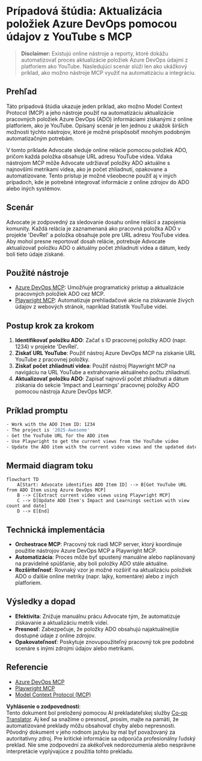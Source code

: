 <!--
CO_OP_TRANSLATOR_METADATA:
{
  "original_hash": "14a2dfbea55ef735660a06bd6bdfe5f3",
  "translation_date": "2025-07-14T06:15:15+00:00",
  "source_file": "09-CaseStudy/UpdateADOItemsFromYT.md",
  "language_code": "sk"
}
-->
# Prípadová štúdia: Aktualizácia položiek Azure DevOps pomocou údajov z YouTube s MCP

> **Disclaimer:** Existujú online nástroje a reporty, ktoré dokážu automatizovať proces aktualizácie položiek Azure DevOps údajmi z platforiem ako YouTube. Nasledujúci scenár slúži len ako ukážkový príklad, ako možno nástroje MCP využiť na automatizáciu a integráciu.

## Prehľad

Táto prípadová štúdia ukazuje jeden príklad, ako možno Model Context Protocol (MCP) a jeho nástroje použiť na automatizáciu aktualizácie pracovných položiek Azure DevOps (ADO) informáciami získanými z online platforiem, ako je YouTube. Opísaný scenár je len jednou z ukážok širších možností týchto nástrojov, ktoré je možné prispôsobiť mnohým podobným automatizačným potrebám.

V tomto príklade Advocate sleduje online relácie pomocou položiek ADO, pričom každá položka obsahuje URL adresu YouTube videa. Vďaka nástrojom MCP môže Advocate udržiavať položky ADO aktuálne s najnovšími metrikami videa, ako je počet zhliadnutí, opakovane a automatizovane. Tento prístup je možné všeobecne použiť aj v iných prípadoch, kde je potrebné integrovať informácie z online zdrojov do ADO alebo iných systémov.

## Scenár

Advocate je zodpovedný za sledovanie dosahu online relácií a zapojenia komunity. Každá relácia je zaznamenaná ako pracovná položka ADO v projekte 'DevRel' a položka obsahuje pole pre URL adresu YouTube videa. Aby mohol presne reportovať dosah relácie, potrebuje Advocate aktualizovať položku ADO o aktuálny počet zhliadnutí videa a dátum, kedy boli tieto údaje získané.

## Použité nástroje

- [Azure DevOps MCP](https://github.com/microsoft/azure-devops-mcp): Umožňuje programatický prístup a aktualizácie pracovných položiek ADO cez MCP.
- [Playwright MCP](https://github.com/microsoft/playwright-mcp): Automatizuje prehliadačové akcie na získavanie živých údajov z webových stránok, napríklad štatistík YouTube videí.

## Postup krok za krokom

1. **Identifikovať položku ADO**: Začať s ID pracovnej položky ADO (napr. 1234) v projekte 'DevRel'.
2. **Získať URL YouTube**: Použiť nástroj Azure DevOps MCP na získanie URL YouTube z pracovnej položky.
3. **Získať počet zhliadnutí videa**: Použiť nástroj Playwright MCP na navigáciu na URL YouTube a extrahovanie aktuálneho počtu zhliadnutí.
4. **Aktualizovať položku ADO**: Zapísať najnovší počet zhliadnutí a dátum získania do sekcie 'Impact and Learnings' pracovnej položky ADO pomocou nástroja Azure DevOps MCP.

## Príklad promptu

```bash
- Work with the ADO Item ID: 1234
- The project is '2025-Awesome'
- Get the YouTube URL for the ADO item
- Use Playwright to get the current views from the YouTube video
- Update the ADO item with the current video views and the updated date of the information
```

## Mermaid diagram toku

```mermaid
flowchart TD
    A[Start: Advocate identifies ADO Item ID] --> B[Get YouTube URL from ADO Item using Azure DevOps MCP]
    B --> C[Extract current video views using Playwright MCP]
    C --> D[Update ADO Item's Impact and Learnings section with view count and date]
    D --> E[End]
```

## Technická implementácia

- **Orchestrace MCP**: Pracovný tok riadi MCP server, ktorý koordinuje použitie nástrojov Azure DevOps MCP a Playwright MCP.
- **Automatizácia**: Proces môže byť spustený manuálne alebo naplánovaný na pravidelné spúšťanie, aby boli položky ADO stále aktuálne.
- **Rozšíriteľnosť**: Rovnaký vzor je možné rozšíriť na aktualizáciu položiek ADO o ďalšie online metriky (napr. lajky, komentáre) alebo z iných platforiem.

## Výsledky a dopad

- **Efektivita**: Znižuje manuálnu prácu Advocate tým, že automatizuje získavanie a aktualizáciu metrík videí.
- **Presnosť**: Zabezpečuje, že položky ADO obsahujú najaktuálnejšie dostupné údaje z online zdrojov.
- **Opakovateľnosť**: Poskytuje znovupoužiteľný pracovný tok pre podobné scenáre s inými zdrojmi údajov alebo metrikami.

## Referencie

- [Azure DevOps MCP](https://github.com/microsoft/azure-devops-mcp)
- [Playwright MCP](https://github.com/microsoft/playwright-mcp)
- [Model Context Protocol (MCP)](https://modelcontextprotocol.io/)

**Vyhlásenie o zodpovednosti**:  
Tento dokument bol preložený pomocou AI prekladateľskej služby [Co-op Translator](https://github.com/Azure/co-op-translator). Aj keď sa snažíme o presnosť, prosím, majte na pamäti, že automatizované preklady môžu obsahovať chyby alebo nepresnosti. Pôvodný dokument v jeho rodnom jazyku by mal byť považovaný za autoritatívny zdroj. Pre kritické informácie sa odporúča profesionálny ľudský preklad. Nie sme zodpovední za akékoľvek nedorozumenia alebo nesprávne interpretácie vyplývajúce z použitia tohto prekladu.